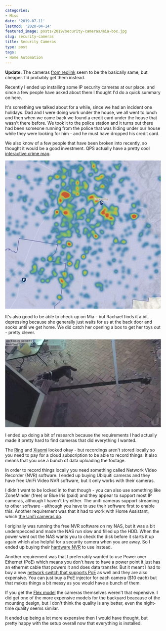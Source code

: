 ```yaml
---
categories:
- Misc
date: '2019-07-11'
lastmod: '2020-04-14'
featured_image: posts/2019/security-cameras/mia-box.jpg
slug: security-cameras
title: Security Cameras
type: post
tags:
- Home Automation
---
```


**Update:**  The cameras [from reolink](https://store.reolink.com/au/poe-ip-cameras/) seem to be the basically same, but cheaper. I'd probably get them instead.

Recently I ended up installing some IP security cameras at our place, and since a few people have asked about them I thought I'd do a quick summary on here.

It's something we talked about for a while, since we had an incident one holidays. Dad and I were doing work under the house, we all went to lunch and then when we came back we found a credit card under the house that wasn't there before. We took it to the police station and it turns out there had been someone running from the police that was hiding under our house while they were looking for him - and he must have dropped his credit card.

We also know of a few people that have been broken into recently, so thought it would be a good investment. QPS actually have a pretty cool [interactive crime map](https://www.police.qld.gov.au/forms/crimestatsdesktop.asp).

!["Crime Map"](crime-heatmap.jpg "Toowoomba Crime Map")

It's also good to be able to check up on Mia - but Rachael finds it a bit depressing because she generally just waits for us at the back door and sooks until we get home. We did catch her opening a box to get her toys out - pretty clever.

!["Mia up to mischief"](mia-box.jpg "Mia up to mischief")

I ended up doing a bit of research because the requirements I had actually made it pretty hard to find cameras that did everything I wanted.

The [Ring](https://au-en.ring.com/pages/security-cameras) and [Xiaomi](https://www.xiaomistore.pk/yi-outdoor-security-camera.html) looked okay - but recordings aren't stored locally so you need to pay for a cloud subscription to be able to record things. It also means that you use a bunch of data uploading the footage.

In order to record things locally you need something called Network Video Recorder (NVR) software. I ended up buying Ubiquiti cameras and they have free UniFi Video NVR software, but it only works with their cameras.

I didn't want to be locked in to that though - you can also use something like ZoneMinder (free) or Blue Iris (paid) and they appear to support most IP cameras, although I haven't try either. The unifi cameras support streaming to other software - although you have to use their software first to enable this. Another requirement was that it had to work with Home Assistant, which [the Unifi cameras do](https://www.home-assistant.io/components/uvc/).

I originally was running the free NVR software on my NAS, but it was a bit underspecced and made the NAS run slow and filled up the HDD. When the power went out the NAS wants you to check the disk before it starts it up again which also helpful for a security camera when you are away. So I ended up buying their [hardware NVR](https://www.umart.com.au/Ubiquiti-UniFi-NVR-2TB-Network-Video-Recorder_44608G.html) to use instead.

Another requirement was that I preferrably wanted to use Power over Ethernet (PoE) which means you don't have to have a power point it just has an ethernet cable that powers it and does data transfer. But it meant I had to buy a new [network switch that supports PoE](https://www.umart.com.au/Ubiquiti-UniFi-PoE-Switch-8-port-150W---UAP-IW-compatible_38538G.html) as well and they are also expensive. You can just buy a PoE injector for each camera ($10 each) but that makes things a bit messy as you would have a bunch of them.

If you get the [Flex model](https://www.umart.com.au/Ubiquiti-UVC-G3-FLEX-UniFi-Video-Camera_44406G.html) the cameras themselves weren't that expensive. I did get one of the more expensive models for the backyard beacause of the mounting design, but I don't think the quality is any better, even the night-time quality seems similar.

It ended up being a lot more expensive then I would have thought, but pretty happy with the setup overall now that everything is installed.